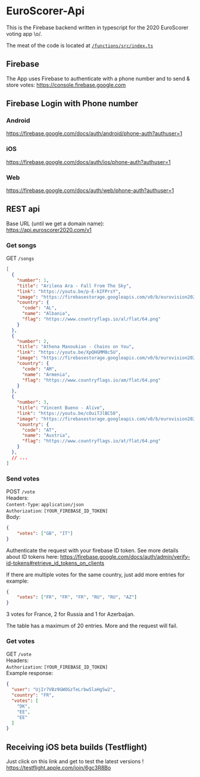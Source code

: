 # EuroScorer-Api

This is the Firebase backend written in typescript for the 2020 EuroScorer voting app \o/.

The meat of the code is located at [`/functions/src/index.ts`](https://github.com/EuroScorer/EuroScorer-Api/blob/master/functions/src/index.ts)


## Firebase

The App uses Firebase to authenticate with a phone number and to send & store votes:
https://console.firebase.google.com

## Firebase Login with Phone number
### Android
https://firebase.google.com/docs/auth/android/phone-auth?authuser=1

### iOS
https://firebase.google.com/docs/auth/ios/phone-auth?authuser=1

### Web
https://firebase.google.com/docs/auth/web/phone-auth?authuser=1


## REST api

Base URL (until we get a domain name):  
https://api.euroscorer2020.com/v1

### Get songs

GET `/songs`


```json
[
  {
    "number": 1,
    "title": "Arilena Ara - Fall From The Sky",
    "link": "https://youtu.be/p-E-kIFPrsY",
    "image": "https://firebasestorage.googleapis.com/v0/b/eurovision2020-ea486.appspot.com/o/AL.jpg?alt=media",
    "country": {
      "code": "AL",
      "name": "Albania",
      "flag": "https://www.countryflags.io/al/flat/64.png"
    }
  },
  {
    "number": 2,
    "title": "Athena Manoukian - Chains on You",
    "link": "https://youtu.be/XpQHGMM8c5U",
    "image": "https://firebasestorage.googleapis.com/v0/b/eurovision2020-ea486.appspot.com/o/AM.jpg?alt=media",
    "country": {
      "code": "AM",
      "name": "Armenia",
      "flag": "https://www.countryflags.io/am/flat/64.png"
    }
  },
  {
    "number": 3,
    "title": "Vincent Bueno - Alive",
    "link": "https://youtu.be/cOuiTJlBC50",
    "image": "https://firebasestorage.googleapis.com/v0/b/eurovision2020-ea486.appspot.com/o/AT.jpg?alt=media",
    "country": {
      "code": "AT",
      "name": "Austria",
      "flag": "https://www.countryflags.io/at/flat/64.png"
    }
  },
  // ...
]
```

### Send votes
POST `/vote`  
Headers:  
`Content-Type`: `application/json`    
`Authorization`: `[YOUR_FIREBASE_ID_TOKEN]`  
Body:
```json
{
	"votes": ["GB", "IT"]
}
```

Authenticate the request with your firebase ID token.
See more details about ID tokens here:
https://firebase.google.com/docs/auth/admin/verify-id-tokens#retrieve_id_tokens_on_clients

If there are multiple votes for the same country, just add more entries for example:
```json
{
	"votes": ["FR", "FR", "FR", "RU", "RU", "AZ"]
}
```
3 votes for France, 2 for Russia and 1 for Azerbaijan.

The table has a maximum of 20 entries.
More and the request will fail.

### Get votes
GET `/vote`  
Headers:  
`Authorization`: `[YOUR_FIREBASE_ID_TOKEN]`  
Example response:
```json
{
  "user": "UjIr7VBz9GWOGzTeLrbw5laHg5w2",
  "country": "FR",
  "votes": [
    "DK",
    "EE",
    "EE"
  ]
}
```

## Receiving iOS beta builds (Testflight)
Just click on this link and get to test the latest versions !
https://testflight.apple.com/join/6gc3R8Bo
